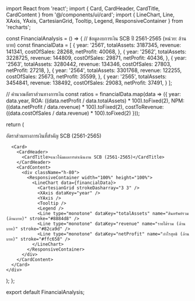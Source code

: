 import React from 'react';
import { Card, CardHeader, CardTitle, CardContent } from '@/components/ui/card';
import { LineChart, Line, XAxis, YAxis, CartesianGrid, Tooltip, Legend, ResponsiveContainer } from 'recharts';

const FinancialAnalysis = () => {
  // ข้อมูลงบการเงิน SCB ปี 2561-2565 (หน่วย: ล้านบาท)
  const financialData = [
    {
      year: '2561',
      totalAssets: 3187345,
      revenue: 141341,
      costOfSales: 28268,
      netProfit: 40068,
    },
    {
      year: '2562',
      totalAssets: 3228725,
      revenue: 144809,
      costOfSales: 29871,
      netProfit: 40436,
    },
    {
      year: '2563',
      totalAssets: 3280442,
      revenue: 134346,
      costOfSales: 27803,
      netProfit: 27218,
    },
    {
      year: '2564',
      totalAssets: 3301768,
      revenue: 122255,
      costOfSales: 25673,
      netProfit: 35599,
    },
    {
      year: '2565',
      totalAssets: 3454841,
      revenue: 138492,
      costOfSales: 29083,
      netProfit: 37491,
    }
  ];

  // คำนวณอัตราส่วนทางการเงิน
  const ratios = financialData.map(data => ({
    year: data.year,
    ROA: ((data.netProfit / data.totalAssets) * 100).toFixed(2),
    NPM: ((data.netProfit / data.revenue) * 100).toFixed(2),
    costToRevenue: ((data.costOfSales / data.revenue) * 100).toFixed(2)
  }));

  return (
    <div className="space-y-6">
      <Card>
        <CardHeader>
          <CardTitle>อัตราส่วนทางการเงินที่สำคัญ SCB (2561-2565)</CardTitle>
        </CardHeader>
        <CardContent>
          <div className="h-80">
            <ResponsiveContainer width="100%" height="100%">
              <LineChart data={ratios}>
                <CartesianGrid strokeDasharray="3 3" />
                <XAxis dataKey="year" />
                <YAxis />
                <Tooltip />
                <Legend />
                <Line type="monotone" dataKey="ROA" name="ROA (%)" stroke="#8884d8" />
                <Line type="monotone" dataKey="NPM" name="Net Profit Margin (%)" stroke="#82ca9d" />
                <Line type="monotone" dataKey="costToRevenue" name="Cost to Revenue (%)" stroke="#ffc658" />
              </LineChart>
            </ResponsiveContainer>
          </div>
        </CardContent>
      </Card>

      <Card>
        <CardHeader>
          <CardTitle>แนวโน้มผลการดำเนินงาน SCB (2561-2565)</CardTitle>
        </CardHeader>
        <CardContent>
          <div className="h-80">
            <ResponsiveContainer width="100%" height="100%">
              <LineChart data={financialData}>
                <CartesianGrid strokeDasharray="3 3" />
                <XAxis dataKey="year" />
                <YAxis />
                <Tooltip />
                <Legend />
                <Line type="monotone" dataKey="totalAssets" name="สินทรัพย์รวม (ล้านบาท)" stroke="#8884d8" />
                <Line type="monotone" dataKey="revenue" name="รายได้รวม (ล้านบาท)" stroke="#82ca9d" />
                <Line type="monotone" dataKey="netProfit" name="กำไรสุทธิ (ล้านบาท)" stroke="#ffc658" />
              </LineChart>
            </ResponsiveContainer>
          </div>
        </CardContent>
      </Card>
    </div>
  );
};

export default FinancialAnalysis;
